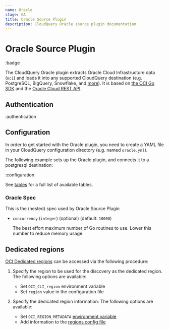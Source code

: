 ```yaml
---
name: Oracle
stage: GA
title: Oracle Source Plugin
description: CloudQuery Oracle source plugin documentation
---
```


# Oracle Source Plugin

:badge

The CloudQuery Oracle plugin extracts Oracle Cloud Infrastructure data (`oci`) and loads it into any supported CloudQuery destination (e.g. PostgreSQL, BigQuery, Snowflake, and [more](/docs/plugins/destinations/overview)). It is based on [the OCI Go SDK](https://github.com/oracle/oci-go-sdk) and the [Oracle Cloud REST API](https://docs.oracle.com/en-us/iaas/api/#/).

## Authentication

:authentication

## Configuration

In order to get started with the Oracle plugin, you need to create a YAML file in your CloudQuery configuration directory (e.g. named `oracle.yml`).

The following example sets up the Oracle plugin, and connects it to a postgresql destination:

:configuration

See [tables](/docs/plugins/sources/oracle/tables) for a full list of available tables.

### Oracle Spec

This is the (nested) spec used by Oracle Source Plugin

- `concurrency` (`integer`) (optional) (default: `10000`)

  The best effort maximum number of Go routines to use.
  Lower this number to reduce memory usage.

## Dedicated regions

[OCI Dedicated regions](https://docs.oracle.com/en-us/iaas/Content/General/Concepts/dedicatedregions.htm) can be accessed via the following procedure:

1. Specify the region to be used for the discovery as the dedicated region.
   The following options are available:
   * Set `OCI_CLI_region` environment variable
   * Set `region` value in the configuration file
 
2. Specify the dedicated region information:
   The following options are available:
   * Set `OCI_REGION_METADATA` [environment variable](https://docs.oracle.com/en-us/iaas/Content/API/Concepts/sdk_adding_new_region_endpoints.htm#SDK_Adding_Regions_Environment_Variable)
   * Add information to the [regions config file](https://docs.oracle.com/en-us/iaas/Content/API/Concepts/sdk_adding_new_region_endpoints.htm#SDK_Adding_Regions_Config_File)
